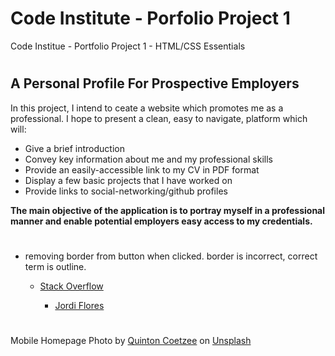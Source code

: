 # Code Institute - Porfolio Project 1
 Code Institue - Portfolio Project 1 - HTML/CSS Essentials
#
## A Personal Profile For Prospective Employers

In this project, I intend to ceate a website which promotes me as a professional.  I hope to present a clean, easy to navigate, platform which will: 
- Give a brief introduction
- Convey key information about me and my professional skills
- Provide an easily-accessible link to my CV in PDF format
- Display a few basic projects that I have worked on
- Provide links to social-networking/github profiles

**The main objective of the application is to portray myself in a professional manner and enable potential employers easy access to my credentials.**

#
<!-- code credits -->
- removing border from button when clicked.  border is incorrect, correct term is outline.
    - [Stack Overflow](https://stackoverflow.com/questions/39524688/how-to-remove-the-focus-border-of-button-when-click/39524745)

        - [Jordi Flores](https://stackoverflow.com/users/6503739/jordi-flores?tab=profile)
#
<!-- photo credits -->
Mobile Homepage Photo by [Quinton Coetzee](https://unsplash.com/@quincoetzee?utm_source=unsplash&utm_medium=referral&utm_content=creditCopyText) on [Unsplash](https://unsplash.com/s/photos/keyboard-code?utm_source=unsplash&utm_medium=referral&utm_content=creditCopyText)
